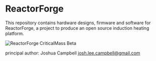 ReactorForge
============

This repository contains hardware designs, firmware and software for ReactorForge, a project to produce an open source induction heating platform.

![ReactorForge CriticalMass Beta](https://raw.github.com/joshcam/ReactorForge/master/doc/images/beta_assymbly.jpg)

principal author: Joshua Campbell josh.lee.campbell@gmail.com
